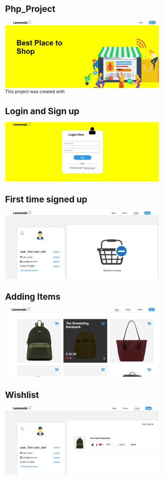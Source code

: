 # Php_Project
![](images/frontPageDemo.png)
This project was created with


# Login and Sign up
![](images/loginPageDemo.png)


# First time signed up
![](images/profile1Demo.png)


# Adding Items
![](images/bagsPageDemo.png)


# Wishlist
![](images/profile2Demo.png)



